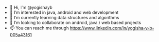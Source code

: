 - 👋 Hi, I’m @yogishayb
- 👀 I’m interested in java, android and web development
- 🌱 I’m currently learning data structures and algorithms
- 💞️ I’m looking to collaborate on android, java / web based projects
- 📫 You can reach me through https://www.linkedin.com/in/yogisha-y-b-005a43161

<!---
yogishayb/yogishayb is a ✨ special ✨ repository because its `README.md` (this file) appears on your GitHub profile.
You can click the Preview link to take a look at your changes.
--->
